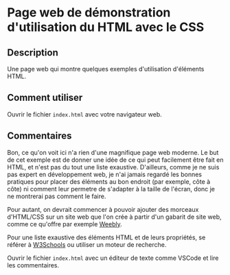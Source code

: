 # Page web de démonstration d'utilisation du HTML avec le CSS

## Description

Une page web qui montre quelques exemples d'utilisation d'éléments HTML.

## Comment utiliser

Ouvrir le fichier `index.html` avec votre navigateur web.

## Commentaires

Bon, ce qu'on voit ici n'a rien d'une magnifique page web moderne. Le but de cet exemple est de donner une idée de ce qui peut facilement être fait en HTML, et n'est pas du tout une liste exaustive. D'ailleurs, comme je ne suis pas expert en développement web, je n'ai jamais regardé les bonnes pratiques pour placer des éléments au bon endroit (par exemple, côte à côte) ni comment leur permetre de s'adapter à la taille de l'écran, donc je ne montrerai pas comment le faire.

Pour autant, on devrait commencer à pouvoir ajouter des morceaux d'HTML/CSS sur un site web que l'on crée à partir d'un gabarit de site web, comme ce qu'offre par exemple [Weebly](https://www.weebly.com/).

Pour une liste exaustive des éléments HTML et de leurs propriétés, se référer à [W3Schools](https://www.w3schools.com/tags/default.asp) ou utiliser un moteur de recherche.

Ouvrir le fichier `index.html` avec un éditeur de texte comme VSCode et lire les commentaires.
